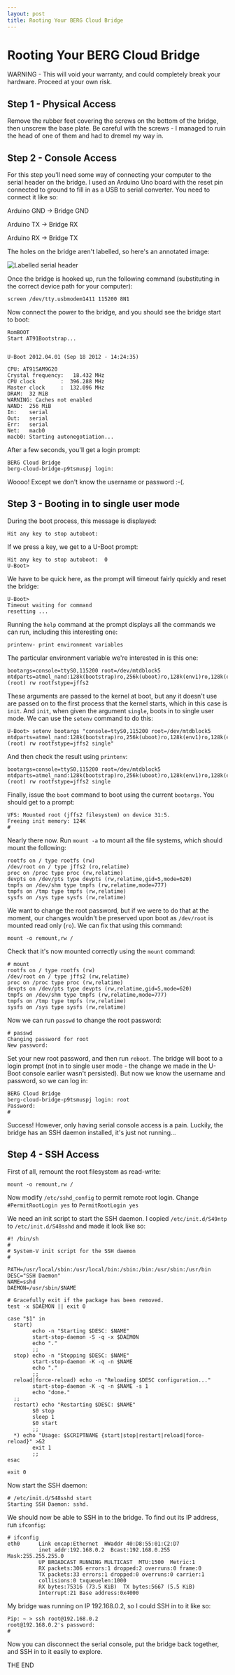 ```yaml
---
layout: post
title: Rooting Your BERG Cloud Bridge
---
```

# Rooting Your BERG Cloud Bridge

WARNING - This will void your warranty, and could completely break your hardware. Proceed at your own risk.

## Step 1 - Physical Access

Remove the rubber feet covering the screws on the bottom of the bridge, then unscrew the base plate. Be careful with the screws - I managed to ruin the head of one of them and had to dremel my way in.

## Step 2 - Console Access

For this step you'll need some way of connecting your computer to the serial header on the bridge. I used an Arduino Uno board with the reset pin connected to ground to fill in as a USB to serial converter. You need to connect it like so:

Arduino GND -> Bridge GND

Arduino TX -> Bridge RX

Arduino RX -> Bridge TX

The holes on the bridge aren't labelled, so here's an annotated image:

![Labelled serial header](/images/serial-header.jpg)

Once the bridge is hooked up, run the following command (substituting in the correct device path for your computer):

    screen /dev/tty.usbmodem1411 115200 8N1

Now connect the power to the bridge, and you should see the bridge start to boot:

    RomBOOT
    Start AT91Bootstrap...


    U-Boot 2012.04.01 (Sep 18 2012 - 14:24:35)

    CPU: AT91SAM9G20
    Crystal frequency:   18.432 MHz
    CPU clock        :  396.288 MHz
    Master clock     :  132.096 MHz
    DRAM:  32 MiB
    WARNING: Caches not enabled
    NAND:  256 MiB
    In:    serial
    Out:   serial
    Err:   serial
    Net:   macb0
    macb0: Starting autonegotiation...

After a few seconds, you'll get a login prompt:

    BERG Cloud Bridge
    berg-cloud-bridge-p9tsmuspj login:

Woooo! Except we don't know the username or password :-(.

## Step 3 - Booting in to single user mode

During the boot process, this message is displayed:

    Hit any key to stop autoboot:

If we press a key, we get to a U-Boot prompt:

    Hit any key to stop autoboot:  0
    U-Boot>

We have to be quick here, as the prompt will timeout fairly quickly and reset the bridge:

    U-Boot>
    Timeout waiting for command
    resetting ...

Running the `help` command at the prompt displays all the commands we can run, including this interesting one:

    printenv- print environment variables

The particular environment variable we're interested in is this one:

    bootargs=console=ttyS0,115200 root=/dev/mtdblock5 mtdparts=atmel_nand:128k(bootstrap)ro,256k(uboot)ro,128k(env1)ro,128k(env2)ro,2M(linux),-(root) rw rootfstype=jffs2

These arguments are passed to the kernel at boot, but any it doesn't use are passed on to the first process that the kernel starts, which in this case is `init`. And `init`, when given the argument `single`, boots in to single user mode. We can use the `setenv` command to do this:

    U-Boot> setenv bootargs "console=ttyS0,115200 root=/dev/mtdblock5 mtdparts=atmel_nand:128k(bootstrap)ro,256k(uboot)ro,128k(env1)ro,128k(env2)ro,2M(linux),-(root) rw rootfstype=jffs2 single"

And then check the result using `printenv`:

    bootargs=console=ttyS0,115200 root=/dev/mtdblock5 mtdparts=atmel_nand:128k(bootstrap)ro,256k(uboot)ro,128k(env1)ro,128k(env2)ro,2M(linux),-(root) rw rootfstype=jffs2 single

Finally, issue the `boot` command to boot using the current `bootargs`. You should get to a prompt:

    VFS: Mounted root (jffs2 filesystem) on device 31:5.
    Freeing init memory: 124K
    #

Nearly there now. Run `mount -a` to mount all the file systems, which should mount the following:

    rootfs on / type rootfs (rw)
    /dev/root on / type jffs2 (ro,relatime)
    proc on /proc type proc (rw,relatime)
    devpts on /dev/pts type devpts (rw,relatime,gid=5,mode=620)
    tmpfs on /dev/shm type tmpfs (rw,relatime,mode=777)
    tmpfs on /tmp type tmpfs (rw,relatime)
    sysfs on /sys type sysfs (rw,relatime)

We want to change the root password, but if we were to do that at the moment, our changes wouldn't be preserved upon boot as `/dev/root` is mounted read only (`ro`). We can fix that using this command:

    mount -o remount,rw /

Check that it's now mounted correctly using the `mount` command:

    # mount
    rootfs on / type rootfs (rw)
    /dev/root on / type jffs2 (rw,relatime)
    proc on /proc type proc (rw,relatime)
    devpts on /dev/pts type devpts (rw,relatime,gid=5,mode=620)
    tmpfs on /dev/shm type tmpfs (rw,relatime,mode=777)
    tmpfs on /tmp type tmpfs (rw,relatime)
    sysfs on /sys type sysfs (rw,relatime)

Now we can run `passwd` to change the root password:

    # passwd
    Changing password for root
    New password:

Set your new root password, and then run `reboot`. The bridge will boot to a login prompt (not in to single user mode - the change we made in the U-Boot console earlier wasn't persisted). But now we know the username and password, so we can log in:

    BERG Cloud Bridge
    berg-cloud-bridge-p9tsmuspj login: root
    Password:
    #

Success! However, only having serial console access is a pain. Luckily, the bridge has an SSH daemon installed, it's just not running…

## Step 4 - SSH Access

First of all, remount the root filesystem as read-write:

    mount -o remount,rw /

Now modify `/etc/sshd_config` to permit remote root login. Change
`#PermitRootLogin yes` to `PermitRootLogin yes`

We need an init script to start the SSH daemon. I copied `/etc/init.d/S49ntp` to `/etc/init.d/S48sshd` and made it look like so:

    #! /bin/sh
    #
    # System-V init script for the SSH daemon
    #

    PATH=/usr/local/sbin:/usr/local/bin:/sbin:/bin:/usr/sbin:/usr/bin
    DESC="SSH Daemon"
    NAME=sshd
    DAEMON=/usr/sbin/$NAME

    # Gracefully exit if the package has been removed.
    test -x $DAEMON || exit 0

    case "$1" in
      start)
            echo -n "Starting $DESC: $NAME"
            start-stop-daemon -S -q -x $DAEMON
            echo "."
            ;;
      stop) echo -n "Stopping $DESC: $NAME"
            start-stop-daemon -K -q -n $NAME
            echo "."
            ;;
      reload|force-reload) echo -n "Reloading $DESC configuration..."
            start-stop-daemon -K -q -n $NAME -s 1
            echo "done."
      ;;
      restart) echo "Restarting $DESC: $NAME"
            $0 stop
            sleep 1
            $0 start
            ;;
      *) echo "Usage: $SCRIPTNAME {start|stop|restart|reload|force-reload}" >&2
            exit 1
            ;;
    esac

    exit 0

Now start the SSH daemon:

    # /etc/init.d/S48sshd start
    Starting SSH Daemon: sshd.

We should now be able to SSH in to the bridge. To find out its IP address, run `ifconfig`:

    # ifconfig
    eth0      Link encap:Ethernet  HWaddr 40:D8:55:01:C2:D7
              inet addr:192.168.0.2  Bcast:192.168.0.255  Mask:255.255.255.0
              UP BROADCAST RUNNING MULTICAST  MTU:1500  Metric:1
              RX packets:306 errors:1 dropped:2 overruns:0 frame:0
              TX packets:33 errors:1 dropped:0 overruns:0 carrier:1
              collisions:0 txqueuelen:1000
              RX bytes:75316 (73.5 KiB)  TX bytes:5667 (5.5 KiB)
              Interrupt:21 Base address:0x4000

My bridge was running on IP 192.168.0.2, so I could SSH in to it like so:

    Pip: ~ > ssh root@192.168.0.2
    root@192.168.0.2's password:
    #

Now you can disconnect the serial console, put the bridge back together, and SSH in to it easily to explore.

THE END
